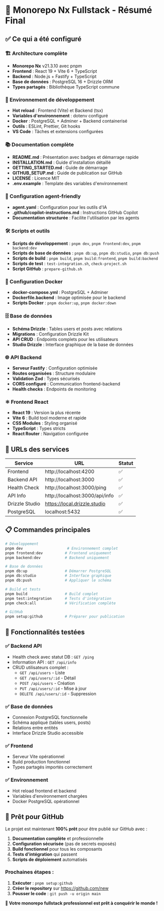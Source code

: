 # 🎉 Monorepo Nx Fullstack - Résumé Final

## ✅ Ce qui a été configuré

### 🏗️ Architecture complète

- **Monorepo Nx** v21.3.10 avec pnpm
- **Frontend** : React 19 + Vite 6 + TypeScript
- **Backend** : Node.js + Fastify + TypeScript
- **Base de données** : PostgreSQL 16 + Drizzle ORM
- **Types partagés** : Bibliothèque TypeScript commune

### 🔧 Environnement de développement

- **Hot reload** : Frontend (Vite) et Backend (tsx)
- **Variables d'environnement** : dotenv configuré
- **Docker** : PostgreSQL + Adminer + Backend containerisé
- **Outils** : ESLint, Prettier, Git hooks
- **VS Code** : Tâches et extensions configurées

### 📚 Documentation complète

- **README.md** : Présentation avec badges et démarrage rapide
- **INSTALLATION.md** : Guide d'installation détaillé
- **GETTING_STARTED.md** : Guide de démarrage
- **GITHUB_SETUP.md** : Guide de publication sur GitHub
- **LICENSE** : Licence MIT
- **.env.example** : Template des variables d'environnement

### 🤖 Configuration agent-friendly

- **agent.yaml** : Configuration pour les outils d'IA
- **.github/copilot-instructions.md** : Instructions GitHub Copilot
- **Documentation structurée** : Facilite l'utilisation par les agents

### 🛠️ Scripts et outils

- **Scripts de développement** : `pnpm dev`, `pnpm frontend:dev`, `pnpm backend:dev`
- **Scripts de base de données** : `pnpm db:up`, `pnpm db:studio`, `pnpm db:push`
- **Scripts de build** : `pnpm build`, `pnpm build:frontend`, `pnpm build:backend`
- **Scripts de test** : `test-integration.sh`, `check-project.sh`
- **Script GitHub** : `prepare-github.sh`

### 🐳 Configuration Docker

- **docker-compose.yml** : PostgreSQL + Adminer
- **Dockerfile.backend** : Image optimisée pour le backend
- **Scripts Docker** : `pnpm docker:up`, `pnpm docker:down`

### 🗄️ Base de données

- **Schéma Drizzle** : Tables users et posts avec relations
- **Migrations** : Configuration Drizzle Kit
- **API CRUD** : Endpoints complets pour les utilisateurs
- **Studio Drizzle** : Interface graphique de la base de données

### 🌐 API Backend

- **Serveur Fastify** : Configuration optimisée
- **Routes organisées** : Structure modulaire
- **Validation Zod** : Types sécurisés
- **CORS configuré** : Communication frontend-backend
- **Health checks** : Endpoints de monitoring

### ⚛️ Frontend React

- **React 19** : Version la plus récente
- **Vite 6** : Build tool moderne et rapide
- **CSS Modules** : Styling organisé
- **TypeScript** : Types stricts
- **React Router** : Navigation configurée

## 🚀 URLs des services

| Service        | URL                            | Statut |
| -------------- | ------------------------------ | ------ |
| Frontend       | http://localhost:4200          | ✅     |
| Backend API    | http://localhost:3000          | ✅     |
| Health Check   | http://localhost:3000/ping     | ✅     |
| API Info       | http://localhost:3000/api/info | ✅     |
| Drizzle Studio | https://local.drizzle.studio   | ✅     |
| PostgreSQL     | localhost:5432                 | ✅     |

## 📋 Commandes principales

```bash
# Développement
pnpm dev                    # Environnement complet
pnpm frontend:dev          # Frontend uniquement
pnpm backend:dev           # Backend uniquement

# Base de données
pnpm db:up                 # Démarrer PostgreSQL
pnpm db:studio             # Interface graphique
pnpm db:push               # Appliquer le schéma

# Build et tests
pnpm build                 # Build complet
pnpm test:integration      # Tests d'intégration
pnpm check:all             # Vérification complète

# GitHub
pnpm setup:github          # Préparer pour publication
```

## 🎯 Fonctionnalités testées

### ✅ Backend API

- Health check avec statut DB : `GET /ping`
- Information API : `GET /api/info`
- CRUD utilisateurs complet :
  - `GET /api/users` - Liste
  - `GET /api/users/:id` - Détail
  - `POST /api/users` - Création
  - `PUT /api/users/:id` - Mise à jour
  - `DELETE /api/users/:id` - Suppression

### ✅ Base de données

- Connexion PostgreSQL fonctionnelle
- Schéma appliqué (tables users, posts)
- Relations entre entités
- Interface Drizzle Studio accessible

### ✅ Frontend

- Serveur Vite opérationnel
- Build production fonctionnel
- Types partagés importés correctement

### ✅ Environnement

- Hot reload frontend et backend
- Variables d'environnement chargées
- Docker PostgreSQL opérationnel

## 🚀 Prêt pour GitHub

Le projet est maintenant **100% prêt** pour être publié sur GitHub avec :

1. **Documentation complète** et professionnelle
2. **Configuration sécurisée** (pas de secrets exposés)
3. **Build fonctionnel** pour tous les composants
4. **Tests d'intégration** qui passent
5. **Scripts de déploiement** automatisés

### Prochaines étapes :

1. **Exécuter** : `pnpm setup:github`
2. **Créer le repository** sur https://github.com/new
3. **Pousser le code** : `git push -u origin main`

**🎉 Votre monorepo fullstack professionnel est prêt à conquérir le monde !**
